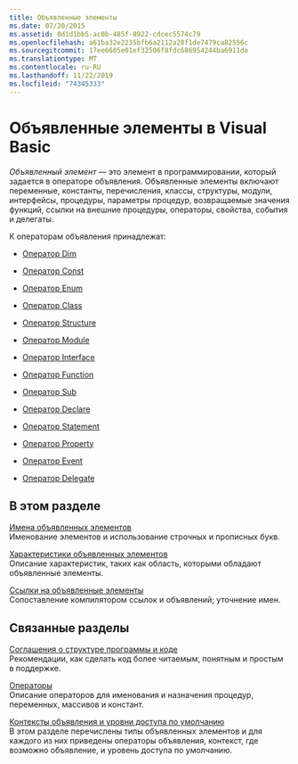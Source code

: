 ```yaml
---
title: Объявленные элементы
ms.date: 07/20/2015
ms.assetid: 0d1d1bb5-ac0b-485f-8922-cdcec5574c79
ms.openlocfilehash: a61ba32e2235bfb6a2112a28f1de7479ca82556c
ms.sourcegitcommit: 17ee6605e01ef32506f8fdc686954244ba6911de
ms.translationtype: MT
ms.contentlocale: ru-RU
ms.lasthandoff: 11/22/2019
ms.locfileid: "74345333"
---
```

# <a name="declared-elements-in-visual-basic"></a>Объявленные элементы в Visual Basic
*Объявленный элемент* — это элемент в программировании, который задается в операторе объявления. Объявленные элементы включают переменные, константы, перечисления, классы, структуры, модули, интерфейсы, процедуры, параметры процедур, возвращаемые значения функций, ссылки на внешние процедуры, операторы, свойства, события и делегаты.  
  
 К операторам объявления принадлежат:  
  
- [Оператор Dim](../../../../visual-basic/language-reference/statements/dim-statement.md)  
  
- [Оператор Const](../../../../visual-basic/language-reference/statements/const-statement.md)  
  
- [Оператор Enum](../../../../visual-basic/language-reference/statements/enum-statement.md)  
  
- [Оператор Class](../../../../visual-basic/language-reference/statements/class-statement.md)  
  
- [Оператор Structure](../../../../visual-basic/language-reference/statements/structure-statement.md)  
  
- [Оператор Module](../../../../visual-basic/language-reference/statements/module-statement.md)  
  
- [Оператор Interface](../../../../visual-basic/language-reference/statements/interface-statement.md)  
  
- [Оператор Function](../../../../visual-basic/language-reference/statements/function-statement.md)  
  
- [Оператор Sub](../../../../visual-basic/language-reference/statements/sub-statement.md)  
  
- [Оператор Declare](../../../../visual-basic/language-reference/statements/declare-statement.md)  
  
- [Оператор Statement](../../../../visual-basic/language-reference/statements/operator-statement.md)  
  
- [Оператор Property](../../../../visual-basic/language-reference/statements/property-statement.md)  
  
- [Оператор Event](../../../../visual-basic/language-reference/statements/event-statement.md)  
  
- [Оператор Delegate](../../../../visual-basic/language-reference/statements/delegate-statement.md)  
  
## <a name="in-this-section"></a>В этом разделе  
 [Имена объявленных элементов](../../../../visual-basic/programming-guide/language-features/declared-elements/declared-element-names.md)  
 Именование элементов и использование строчных и прописных букв.  
  
 [Характеристики объявленных элементов](../../../../visual-basic/programming-guide/language-features/declared-elements/declared-element-characteristics.md)  
 Описание характеристик, таких как область, которыми обладают объявленные элементы.  
  
 [Ссылки на объявленные элементы](../../../../visual-basic/programming-guide/language-features/declared-elements/references-to-declared-elements.md)  
 Сопоставление компилятором ссылок и объявлений; уточнение имен.  
  
## <a name="related-sections"></a>Связанные разделы  
 [Соглашения о структуре программы и коде](../../../../visual-basic/programming-guide/program-structure/program-structure-and-code-conventions.md)  
 Рекомендации, как сделать код более читаемым, понятным и простым в поддержке.  
  
 [Операторы](../../../../visual-basic/language-reference/statements/index.md)  
 Описание операторов для именования и назначения процедур, переменных, массивов и констант.  
  
 [Контексты объявления и уровни доступа по умолчанию](../../../../visual-basic/language-reference/statements/declaration-contexts-and-default-access-levels.md)  
 В этом разделе перечислены типы объявленных элементов и для каждого из них приведены операторы объявления, контекст, где возможно объявление, и уровень доступа по умолчанию.
